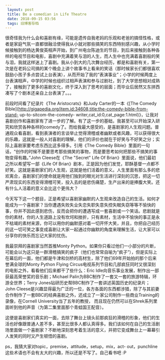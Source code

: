 ```yaml
---
 layout: post
 title: Be a comedian in Life Theatre
 date: 2018-09-15 03:56
 tags: 旧博客存档
---
```

很奇怪我为什么会和喜剧有缘，可能是遗传自我老妈的乐观和老爸的搞怪性格，或者是家庭气氛一直都很融洽使得我从小就对那些搞笑的东西特别感兴趣，从小学时候接触到的杨达黄俊英相声开始，到广州电台陈迪生的节目，到后来接触到各种各样的电视节目和电影，喜剧中充满着笑与泪的人生，而人生中也充满着喜剧般的笑与泪，我就这样迷上了喜剧。我从小到大的几次舞台经历，都是和喜剧有关，第一次是在老妈公司搞的某个晚会上讲个故事书上看来的笑话（那时候家长们都很喜欢鼓励小孩子多点尝试上台表演），从而开始了我的“表演事业”；小学的时候两度上台表演相声，中学的时候也组织过相声表演和参与过剧社，到了大学思想相对成熟了，接触到了更多的喜剧文化，终于深入到了思考的层面；而毕业后居然又东拼西凑写了个剧本还亲自上台表演了。。。



前段时间看了纪录片《The Aristocrats》和Judy Carter的一本《[The Comedy
Bible](http://gigapedia.org/item.id:34608,title:the-comedy-bible-from-stand-
up-to-sitcom-the-comedy-
writer,cat_id:0,cat_page:1.html)》，让我对喜剧创作和喜剧家有了进一步的了解。有了这一步的基础，我甚至可以开始深入研究和欣赏各种各样的comedy了。而给我最大感受的，是喜剧家的人生观问题。普通观众看喜剧，看到表演者的言谈举止觉得滑稽或者幽默或者风趣，可以获得很大的乐趣，这就是一般人对喜剧的理解，他们的评价也就在于好笑与不好笑之分；实际上喜剧家要考虑东西比这多得多。引用《The
Comedy Bible》里面的一句话，“创作的时候不是要思考那些搞笑的事物，而是要思考如何把那些不搞笑的事物变得有趣。”John Cleese在《The
"Secret" Life Of Brian》里面说，他们最初之所以希望写一部《Life Of
Brian》剧本，正是因为他们发觉，耶酥基督一点都不好笑。这就是喜剧家们的人生观，这就是他们活着的意义。人生里面有那么多的悲欢离合，喜剧家们的使命就是用他们独到的眼光对生活进行深刻的沉思，把这一切严肃现实的东西变得滑稽可笑，投入去的是悲伤痛楚，生产出来的是捧腹大笑。还有什么人活着的意义会比这个更伟大？



今天写下这一个题目，正是希望以喜剧家幽默的人生观来改造自己的生活。如何才能成为一个喜剧家？当你遭遇失败失业失恋失职失意失控失眠失窃等等不愉快的事，你并不因此感到悲伤，反而会把你的遭遇写成一套喜剧或一个笑话。悲剧就是你的素材，你的人生道路上没有坎坷和挫折，只有素材，生活中不愉快的事正是永不枯竭的素材来源，你可以用你的幽默感对着一切开怀大笑，并且，你把自己经历的这一切可笑之事变成喜剧让大家一起通过你幽默的角度来理解生活，让大家可以分享你的快乐而忘记大家的忧伤。



我最崇拜的喜剧家当然首推Monty
Python。如果你只看过他们一小部分的片断，可能会以为这只是一群滑稽搞笑的疯子（他们也常常自喻为“疯子”），但是实际上在幕后的一面，他们都是牛津和剑桥的高材生，除了他们69年开始拍的那个后来誉满全球的Monty
Python Flying Circus电视系列节目和几部疯狂同时又很深刻的电影之外，看看他们后来都干了些什么：Eric
Idle向音乐事业发展，制作出一部获最高荣誉奖的音乐剧；Michael Palin为BBC制作了一套又一套的旅游特辑，环游全世界；Terry
Jones钻研历史帮BBC制作了一套讲述英国历史的纪录片；John
Cleese是兴趣显得最为广泛的一位，各方各面的东西都涉猎，除了与其前妻合作制作了一套BBC的经典喜剧之外，还成立了一家公司制作一些商业Training的录像，在Cornell
University当了五年的教授， 而且现在仍然可以在Shrek系列里面听到他的声音（为第二集里面那个青蛙国王配音）。



这便是喜剧家们真实的一面，去除了舞台上镜头前那疯狂的滑稽的形象，他们的生活也好像跟普通人差不多，甚至比很多人都认真得多。我们该如何在自己的生活剧场里面做一个喜剧家？不断地深刻思考着生活的意义，并把它变成舞台上一幕幕引人发笑的同时又产生顿悟的喜剧。



ps，我猜大家对topic，premise，attitude，setup，mix，act-
out，punchline这些术语也不会有太大的兴趣，所以还是不写了。自己看书吧 :P

